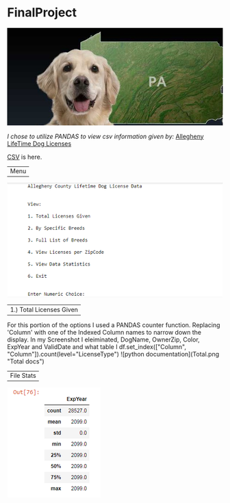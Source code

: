 # FinalProject

![python documentation](PA_DOGS.jpg "DOG docs")


<em>I chose to utilize PANDAS to view csv information given by: </em> 
[Allegheny LifeTime Dog Licenses](https://data.wprdc.org/dataset/allegheny-county-dog-licenses/resource/f8ab32f7-44c7-43ca-98bf-c1b444724598)
    
    

[CSV](https://data.wprdc.org/dataset/ad5bd3d6-1b53-4ed0-8cd9-157a985bd0bd/resource/f8ab32f7-44c7-43ca-98bf-c1b444724598/download/2099-05-01.csv) is here.

<table>
    <tr>
        <td>Menu</td>
    </tr>
  
</table>

![python documentation](menu.png "menu docs")

<table>
    <tr>
        <td>1.) Total Licenses Given</td>
    </tr>
  
</table>
For this portion of the options I used a PANDAS counter function. Replacing 'Column' with one of the Indexed Column names to narrow down the display. In my Screenshot I eleiminated, DogName, OwnerZip, Color, ExpYear and ValidDate and what table I 
df.set_index(["Column", "Column"]).count(level="LicenseType")
![python documentation](Total.png "Total docs")

<table>
    <tr>
        <td>File Stats</td>
    </tr>
  
</table>

![python documentation](stats.png "stats docs")
